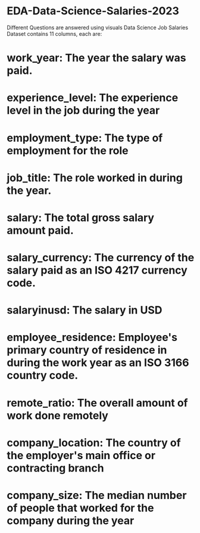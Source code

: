 # EDA-Data-Science-Salaries-2023
Different Questions are answered using visuals
Data Science Job Salaries Dataset contains 11 columns, each are:

# work_year: The year the salary was paid.
# experience_level: The experience level in the job during the year
# employment_type: The type of employment for the role
# job_title: The role worked in during the year.
# salary: The total gross salary amount paid.
# salary_currency: The currency of the salary paid as an ISO 4217 currency code.
# salaryinusd: The salary in USD
# employee_residence: Employee's primary country of residence in during the work year as an ISO 3166 country code.
# remote_ratio: The overall amount of work done remotely
# company_location: The country of the employer's main office or contracting branch
# company_size: The median number of people that worked for the company during the year
